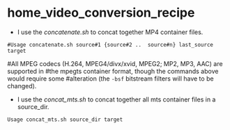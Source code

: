 # home_video_conversion_recipe

* I use the *concatenate.sh* to concat together MP4 container files.
```
#Usage concatenate.sh source#1 {source#2 ..  source#n} last_source target
```
#All MPEG codecs (H.264, MPEG4/divx/xvid, MPEG2; MP2, MP3, AAC) are supported in
#the mpegts container format, though the commands above would require some
#alteration (the `-bsf` bitstream filters will have to be changed).

* I use the *concat_mts.sh* to concat together all mts container files in a source_dir.
```
Usage concat_mts.sh source_dir target
```
